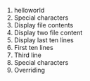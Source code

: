 1. helloworld
2. Special characters
3. Display file contents
4. Display two file content
5. Display last ten lines
6. First ten lines
7. Third line
8. Special characters
9. Overriding

